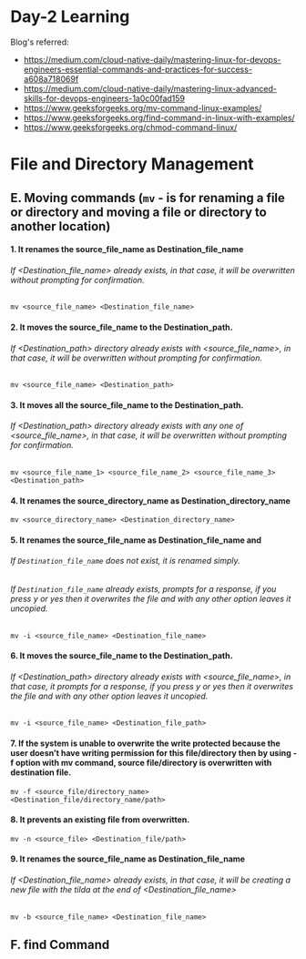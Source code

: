 # Day-2 Learning
Blog's referred:
- https://medium.com/cloud-native-daily/mastering-linux-for-devops-engineers-essential-commands-and-practices-for-success-a608a718069f
- https://medium.com/cloud-native-daily/mastering-linux-advanced-skills-for-devops-engineers-1a0c00fad159
- https://www.geeksforgeeks.org/mv-command-linux-examples/
- https://www.geeksforgeeks.org/find-command-in-linux-with-examples/
- https://www.geeksforgeeks.org/chmod-command-linux/

# File and Directory Management
## E. Moving commands (```mv``` - is for renaming a file or directory and moving a file or directory to another location)
#### 1. It renames the source_file_name as Destination_file_name
###### If <Destination_file_name> already exists, in that case, it will be overwritten without prompting for confirmation.
    mv <source_file_name> <Destination_file_name>
#### 2. It moves the source_file_name to the Destination_path.
###### If <Destination_path> directory already exists with <source_file_name>, in that case, it will be overwritten without prompting for confirmation.
    mv <source_file_name> <Destination_path>
#### 3. It moves all the source_file_name to the Destination_path.
###### If <Destination_path> directory already exists with any one of <source_file_name>, in that case, it will be overwritten without prompting for confirmation.
    mv <source_file_name_1> <source_file_name_2> <source_file_name_3> <Destination_path>
#### 4. It renames the source_directory_name as Destination_directory_name
    mv <source_directory_name> <Destination_directory_name>
#### 5. It renames the source_file_name as Destination_file_name and 
###### If `Destination_file_name` does not exist, it is renamed simply.
###### If `Destination_file_name` already exists, prompts for a response, if you press y or yes then it overwrites the file and with any other option leaves it uncopied.
    mv -i <source_file_name> <Destination_file_name>
#### 6. It moves the source_file_name to the Destination_path.
###### If <Destination_path> directory already exists with <source_file_name>, in that case, it prompts for a response, if you press y or yes then it overwrites the file and with any other option leaves it uncopied.
    mv -i <source_file_name> <Destination_file_path>
#### 7. If the system is unable to overwrite the write protected because the user doesn’t have writing permission for this file/directory then by using -f option with mv command, source file/directory is overwritten with destination file.
    mv -f <source_file/directory_name> <Destination_file/directory_name/path>
#### 8. It prevents an existing file from overwritten.  
    mv -n <source_file> <Destination_file/path>
#### 9. It renames the source_file_name as Destination_file_name
###### If <Destination_file_name> already exists, in that case, it will be creating a new file with the tilda at the end of <Destination_file_name>
    mv -b <source_file_name> <Destination_file_name>
    
## F. find Command
